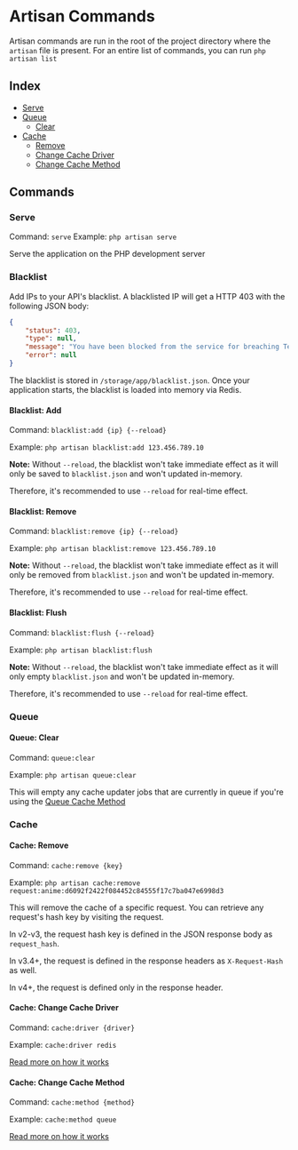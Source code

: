 # Artisan Commands

Artisan commands are run in the root of the project directory where the `artisan` file is present.
For an entire list of commands, you can run `php artisan list`

## Index
- [Serve](#serve)
- [Queue](#queue)
    - [Clear](#queue-clear)
- [Cache](#cache)
    - [Remove](#cache-remove)
    - [Change Cache Driver](#cache-change-cache-driver)
    - [Change Cache Method](#cache-change-cache-method)

## Commands

### Serve
Command: `serve`
Example: `php artisan serve`

Serve the application on the PHP development server 

### Blacklist
Add IPs to your API's blacklist. A blacklisted IP will get a HTTP 403 with the following JSON body:
```json
{
    "status": 403,
    "type": null,
    "message": "You have been blocked from the service for breaching Terms of Use",
    "error": null
}
```

The blacklist is stored in `/storage/app/blacklist.json`. Once your application starts, the blacklist is loaded into memory via Redis.

#### Blacklist: Add
Command: `blacklist:add {ip} {--reload}`

Example: `php artisan blacklist:add 123.456.789.10`

**Note:** Without `--reload`, the blacklist won't take immediate effect as it will only be saved to `blacklist.json` and won't updated in-memory. 

Therefore, it's recommended to use `--reload` for real-time effect.

#### Blacklist: Remove
Command: `blacklist:remove {ip} {--reload}`

Example: `php artisan blacklist:remove 123.456.789.10`

**Note:** Without `--reload`, the blacklist won't take immediate effect as it will only be removed from `blacklist.json` and won't be updated in-memory. 

Therefore, it's recommended to use `--reload` for real-time effect.

#### Blacklist: Flush
Command: `blacklist:flush {--reload}`

Example: `php artisan blacklist:flush`

**Note:** Without `--reload`, the blacklist won't take immediate effect as it will only empty `blacklist.json` and won't be updated in-memory. 

Therefore, it's recommended to use `--reload` for real-time effect.

### Queue

#### Queue: Clear
Command: `queue:clear`

Example: `php artisan queue:clear`

This will empty any cache updater jobs that are currently in queue if you're using the [Queue Cache Method](https://github.com/jikan-me/jikan-rest/blob/master/README.md#06-configuring-how-jikan-handles-expired-cache-optional)

### Cache

#### Cache: Remove
Command: `cache:remove {key}`

Example: `php artisan cache:remove request:anime:d6092f2422f084452c84555f17c7ba047e6998d3`

This will remove the cache of a specific request. You can retrieve any request's hash key by visiting the request.

In v2-v3, the request hash key is defined in the JSON response body as `request_hash`.

In v3.4+, the request is defined in the response headers as `X-Request-Hash` as well.

In v4+, the request is defined only in the response header.

#### Cache: Change Cache Driver
Command: `cache:driver {driver}`

Example: `cache:driver redis`

[Read more on how it works](https://github.com/jikan-me/jikan-rest/blob/master/README.md#05-configuring-how-jikan-caches-optional)

#### Cache: Change Cache Method
Command: `cache:method {method}`

Example: `cache:method queue`

[Read more on how it works](https://github.com/jikan-me/jikan-rest/blob/master/README.md#06-configuring-how-jikan-handles-expired-cache-optional)